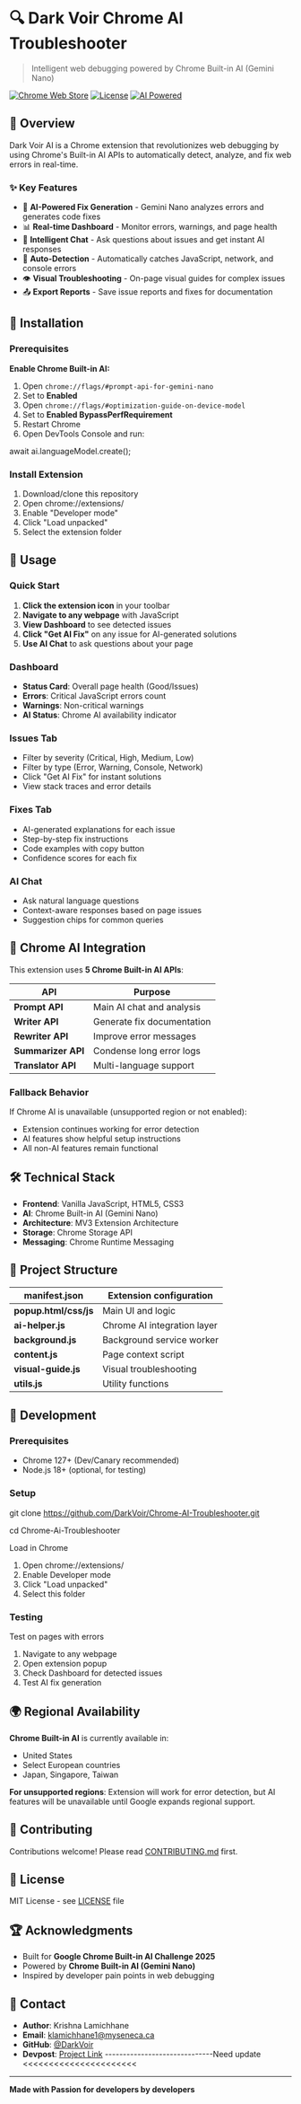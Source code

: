 # 🔍 Dark Voir Chrome AI Troubleshooter

> Intelligent web debugging powered by Chrome Built-in AI (Gemini Nano)

[![Chrome Web Store](https://img.shields.io/badge/Chrome-Extension-blue)](https://chrome.google.com/webstore)
[![License](https://img.shields.io/badge/License-MIT-green.svg)](LICENSE)
[![AI Powered](https://img.shields.io/badge/AI-Gemini%20Nano-purple)](https://developer.chrome.com/docs/ai/built-in)

## 🎯 Overview

Dark Voir AI is a Chrome extension that revolutionizes web debugging by using Chrome's Built-in AI APIs to automatically detect, analyze, and fix web errors in real-time.

### ✨ Key Features

- 🤖 **AI-Powered Fix Generation** - Gemini Nano analyzes errors and generates code fixes
- 📊 **Real-time Dashboard** - Monitor errors, warnings, and page health
- 💬 **Intelligent Chat** - Ask questions about issues and get instant AI responses
- 🔧 **Auto-Detection** - Automatically catches JavaScript, network, and console errors
- 👁️ **Visual Troubleshooting** - On-page visual guides for complex issues
- 📤 **Export Reports** - Save issue reports and fixes for documentation

## 🚀 Installation

### Prerequisites

**Enable Chrome Built-in AI:**

1. Open `chrome://flags/#prompt-api-for-gemini-nano`
2. Set to **Enabled**
3. Open `chrome://flags/#optimization-guide-on-device-model`
4. Set to **Enabled BypassPerfRequirement**
5. Restart Chrome
6. Open DevTools Console and run:
   
await ai.languageModel.create();

### Install Extension
1. Download/clone this repository
2. Open chrome://extensions/
3. Enable "Developer mode"
4. Click "Load unpacked"
5. Select the extension folder

## 📖 Usage
### Quick Start

1. **Click the extension icon** in your toolbar
2. **Navigate to any webpage** with JavaScript
3. **View Dashboard** to see detected issues
4. **Click "Get AI Fix"** on any issue for AI-generated solutions
5. **Use AI Chat** to ask questions about your page

### Dashboard

- **Status Card**: Overall page health (Good/Issues)
- **Errors**: Critical JavaScript errors count
- **Warnings**: Non-critical warnings
- **AI Status**: Chrome AI availability indicator

### Issues Tab

- Filter by severity (Critical, High, Medium, Low)
- Filter by type (Error, Warning, Console, Network)
- Click "Get AI Fix" for instant solutions
- View stack traces and error details

### Fixes Tab

- AI-generated explanations for each issue
- Step-by-step fix instructions
- Code examples with copy button
- Confidence scores for each fix

### AI Chat

- Ask natural language questions
- Context-aware responses based on page issues
- Suggestion chips for common queries

## 🧠 Chrome AI Integration

This extension uses **5 Chrome Built-in AI APIs**:

| API | Purpose |
|-----|---------|
| **Prompt API** | Main AI chat and analysis |
| **Writer API** | Generate fix documentation |
| **Rewriter API** | Improve error messages |
| **Summarizer API** | Condense long error logs |
| **Translator API** | Multi-language support |

### Fallback Behavior

If Chrome AI is unavailable (unsupported region or not enabled):
- Extension continues working for error detection
- AI features show helpful setup instructions
- All non-AI features remain functional

## 🛠️ Technical Stack

- **Frontend**: Vanilla JavaScript, HTML5, CSS3
- **AI**: Chrome Built-in AI (Gemini Nano)
- **Architecture**: MV3 Extension Architecture
- **Storage**: Chrome Storage API
- **Messaging**: Chrome Runtime Messaging

## 📁 Project Structure

| manifest.json | Extension configuration |
|-----|---------|
| **popup.html/css/js** | Main UI and logic |
| **ai-helper.js** | Chrome AI integration layer |
| **background.js** | Background service worker |
| **content.js** | Page context script |
| **visual-guide.js** | Visual troubleshooting |
| **utils.js** | Utility functions |

## 🔧 Development

### Prerequisites
- Chrome 127+ (Dev/Canary recommended)
- Node.js 18+ (optional, for testing)

### Setup

git clone https://github.com/DarkVoir/Chrome-AI-Troubleshooter.git

cd Chrome-Ai-Troubleshooter

Load in Chrome
1. Open chrome://extensions/
2. Enable Developer mode
3. Click "Load unpacked"
4. Select this folder

### Testing
Test on pages with errors
1. Navigate to any webpage
2. Open extension popup
3. Check Dashboard for detected issues
4. Test AI fix generation


## 🌍 Regional Availability

**Chrome Built-in AI** is currently available in:
- United States
- Select European countries
- Japan, Singapore, Taiwan

**For unsupported regions**: Extension will work for error detection, but AI features will be unavailable until Google expands regional support.

## 🤝 Contributing

Contributions welcome! Please read [CONTRIBUTING.md](CONTRIBUTING.md) first.

## 📄 License

MIT License - see [LICENSE](LICENSE) file

## 🏆 Acknowledgments

- Built for **Google Chrome Built-in AI Challenge 2025**
- Powered by **Chrome Built-in AI (Gemini Nano)**
- Inspired by developer pain points in web debugging

## 📧 Contact

- **Author**: Krishna Lamichhane
- **Email**: klamichhane1@myseneca.ca
- **GitHub**: [@DarkVoir](https://github.com/DarkVoir)
- **Devpost**: [Project Link](https://devpost.com/software/dark-voir-ai) ------------------------------Need update <<<<<<<<<<<<<<<<<<<<<<

---

**Made with Passion for developers by developers**
